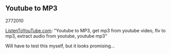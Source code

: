 <article><h1>Youtube to MP3</h1><time><span class="day">27</span><span class="month">7</span><span class="year">2010</span></time><p><a href="http://www.listentoyoutube.com/">ListenToYouTube.com</a>: "Youtube to MP3, get mp3 from youtube video, flv to mp3, extract audio from youtube, youtube mp3"</p><p>Will have to test this myself, but it looks promising...</p></article>